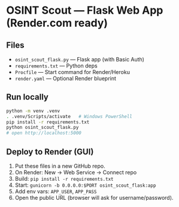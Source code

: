 # OSINT Scout — Flask Web App (Render.com ready)

## Files
- `osint_scout_flask.py` — Flask app (with Basic Auth)
- `requirements.txt` — Python deps
- `Procfile` — Start command for Render/Heroku
- `render.yaml` — Optional Render blueprint

## Run locally
```bash
python -m venv .venv
. .venv/Scripts/activate   # Windows PowerShell
pip install -r requirements.txt
python osint_scout_flask.py
# open http://localhost:5000
```

## Deploy to Render (GUI)
1. Put these files in a new GitHub repo.
2. On Render: New → Web Service → Connect repo
3. Build: `pip install -r requirements.txt`
4. Start: `gunicorn -b 0.0.0.0:$PORT osint_scout_flask:app`
5. Add env vars: `APP_USER`, `APP_PASS`
6. Open the public URL (browser will ask for username/password).
